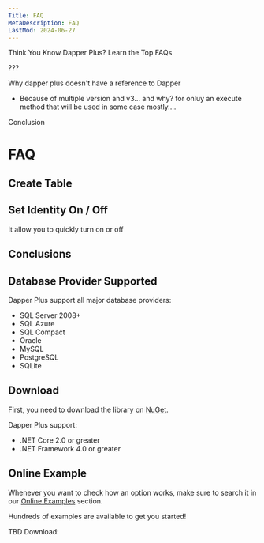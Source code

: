 ```yaml
---
Title: FAQ
MetaDescription: FAQ
LastMod: 2024-06-27
---
```


Think You Know Dapper Plus? Learn the Top FAQs 

??? 

Why dapper plus doesn't have a reference to Dapper
- Because of multiple version and v3... and why? for onluy an execute method that will be used in some case mostly....

Conclusion 

# FAQ

## Create Table

## Set Identity On / Off

It allow you to quickly turn on or off

## Conclusions

## Database Provider Supported

Dapper Plus support all major database providers:

- SQL Server 2008+
- SQL Azure
- SQL Compact
- Oracle
- MySQL
- PostgreSQL
- SQLite

## Download

First, you need to download the library on [NuGet](https://www.nuget.org/packages/Z.Dapper.Plus/).

Dapper Plus support:

- .NET Core 2.0 or greater
- .NET Framework 4.0 or greater

## Online Example

Whenever you want to check how an option works, make sure to search it in our [Online Examples](/online-examples) section.

Hundreds of examples are available to get you started!



TBD Download: